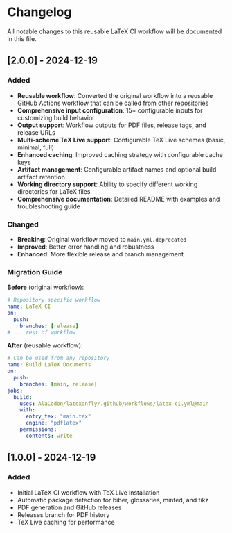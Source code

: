 # Changelog

All notable changes to this reusable LaTeX CI workflow will be documented in this file.

## [2.0.0] - 2024-12-19

### Added
- **Reusable workflow**: Converted the original workflow into a reusable GitHub Actions workflow that can be called from other repositories
- **Comprehensive input configuration**: 15+ configurable inputs for customizing build behavior
- **Output support**: Workflow outputs for PDF files, release tags, and release URLs
- **Multi-scheme TeX Live support**: Configurable TeX Live schemes (basic, minimal, full)
- **Enhanced caching**: Improved caching strategy with configurable cache keys
- **Artifact management**: Configurable artifact names and optional build artifact retention
- **Working directory support**: Ability to specify different working directories for LaTeX files
- **Comprehensive documentation**: Detailed README with examples and troubleshooting guide

### Changed
- **Breaking**: Original workflow moved to `main.yml.deprecated`
- **Improved**: Better error handling and robustness
- **Enhanced**: More flexible release and branch management

### Migration Guide

**Before** (original workflow):
```yaml
# Repository-specific workflow
name: LaTeX CI
on:
  push:
    branches: [release]
# ... rest of workflow
```

**After** (reusable workflow):
```yaml
# Can be used from any repository
name: Build LaTeX Documents
on:
  push:
    branches: [main, release]
jobs:
  build:
    uses: AlaCodon/latexonfly/.github/workflows/latex-ci.yml@main
    with:
      entry_tex: "main.tex"
      engine: "pdflatex"
    permissions:
      contents: write
```

## [1.0.0] - 2024-12-19

### Added
- Initial LaTeX CI workflow with TeX Live installation
- Automatic package detection for biber, glossaries, minted, and tikz
- PDF generation and GitHub releases
- Releases branch for PDF history
- TeX Live caching for performance
